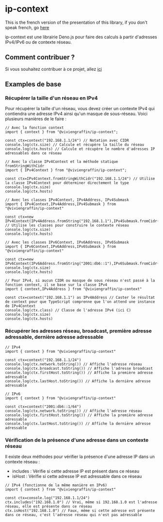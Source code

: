 # ip-context

This is the french version of the presentation of this library, if you don't
speak french, go [here](README.md)

ip-context est une librairie Deno.js pour faire des calculs à partir d'adresses
IPv4/IPv6 ou de contexte réseau.

## Comment contribuer ?

Si vous souhaitez contribuer à ce projet, allez [ici](COMMENT_CONTRIBUER.md)

## Examples de base

### Récupérer la taille d'un réseau en IPv4

Pour récupérer la taille d'un réseau, vous devez créer un contexte IPv4 qui
contiendra une adresse IPv4 ainsi qu'un masque de sous-réseau. Voici plusieurs
manières de le faire :

```
// Avec la fonction context
import { context } from "@viviengraffin/ip-context";

const ctx=context("192.168.1.1/24") // Notation avec CIDR
console.log(ctx.size) // Calcule et récupère la taille du réseau
console.log(ctx.hosts) // Calcule et récupère le nombre d'adresses IP adressables dans ce réseau

// Avec la classe IPv4Context et la méthode statique fromStringWithCidr
import { IPv4Context } from "@viviengraffin/ip-context";

const ctx=IPv4Context.fromStringWithCidr("192.168.1.1/24") // Utilise la classe IPv4Context pour déterminer directement le type
console.log(ctx.size)
console.log(ctx.hosts)

// Avec les classes IPv4Context, IPv4Address, IPv4Submask
import { IPv4Context,IPv4Address,IPv4Submask } from "@viviengraffin/ip-context"

const ctx=new IPv4Context(IPv4Address.fromString("192.168.1.1"),IPv4Submask.fromCidr(24)) // Utilise les classes pour construire le contexte réseau
console.log(ctx.size)
console.log(ctx.hosts)

// Avec les classes IPv6Context, IPv6Address, IPv6Submask
import { IPv6Context,IPv6Address,IPv6Submask } from "@viviengraffin/ip-context"

const ctx=new IPv6Context(IPv6Address.fromString("2001:db6::1"),IPv6Submask.fromCidr(64))
console.log(ctx.size)
console.log(ctx.hosts)

// Pour IPv4, si aucun CIDR ou masque de sous réseau n'est passé à la fonction context, il se base sur la classe IPv4
import { context,IPv4Address } from "@viviengraffin/ip-context"

const ctx=context("192.168.1.1") as IPv4Address // Caster le résultat de context pour que TypeScript comprenne que l'on attend une instance de IPv4Context
console.log(ctx.class) // Classe de l'adresse IPv4 (ici C)
console.log(ctx.size)
console.log(ctx.hosts)
```

### Récupérer les adresses réseau, broadcast, première adresse adressable, dernière adresse adressable

```
// IPv4
import { context } from "@viviengraffin/ip-context"

const ctx=context("192.168.1.1/24")
console.log(ctx.network.toString()) // Affiche l'adresse réseau
console.log(ctx.broadcast.toString()) // Affiche l'adresse broadcast
console.log(ctx.firstHost.toString()) // Affiche la première adresse adressable
console.log(ctx.lastHost.toString()) // Affiche la dernière adresse adressable

// IPv6
import { context } from "@viviengraffin/ip-context"

const ctx=context("2001:db6::1/64")
console.log(ctx.network.toString()) // Affiche l'adresse réseau
console.log(ctx.firstHost.toString()) // Affiche la première adresse adressable
console.log(ctx.lastHost.toString()) // Affiche la dernière adresse adressable
```

### Vérification de la présence d'une adresse dans un contexte réseau

Il existe deux méthodes pour vérifier la présence d'une adresse IP dans un
contexte réseau :

- includes : Vérifie si cette adresse IP est présent dans ce réseau
- isHost : Vérifie si cette adresse IP est adressable dans ce réseau

```
// IPv4 (fonctionne de la même manière en IPv6)
import { context } from "@viviengraffin/ip-context"

const ctx=console.log("192.168.1.1/24")
ctx.includes("192.168.1.0") // Vrai, même si 192.168.1.0 est l'adresse réseau, elle est présente dans ce réseau
ctx.isHost("192.168.1.0") // Faux, même si cette adresse est présente dans ce réseau, c'est l'adresse réseau qui n'est pas adressable
```
